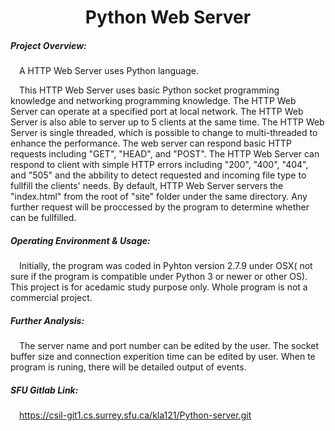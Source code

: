 <h1 align="center">Python Web Server</h1>
  
##### Project Overview:  
&ensp;&ensp;A HTTP Web Server uses Python language.

&ensp;&ensp;This HTTP Web Server uses basic Python socket programming knowledge and networking programming knowledge. The HTTP Web Server can operate at a specified port at local network. The HTTP Web Server is also able to server up to 5 clients at the same time. The HTTP Web Server is single threaded, which is possible to change to multi-threaded to enhance the performance. The web server can respond basic HTTP requests including "GET", "HEAD", and "POST". The HTTP Web Server can respond to client with simple HTTP errors including "200", "400", "404", and "505" and the abbility to detect requested and incoming file type to fullfill the clients' needs. By default, HTTP Web Server servers the "index.html" from the root of "site" folder under the same directory. Any further request will be proccessed by the program to determine whether can be fullfilled.

##### Operating Environment & Usage:
&ensp;&ensp;Initially, the program was coded in Pyhton version 2.7.9 under OSX( not sure if the program is compatible under Python 3 or newer or other OS). This project is for acedamic study purpose only. Whole program is not a commercial project.

##### Further Analysis:
&ensp;&ensp;The server name and port number can be edited by the user. The socket buffer size and connection experition time can be edited by user. When te program is runing, there will be detailed output of events.
  
##### SFU Gitlab Link:
&ensp;&ensp;https://csil-git1.cs.surrey.sfu.ca/kla121/Python-server.git
